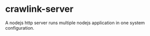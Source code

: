 # crawlink-server
A nodejs http server runs multiple nodejs application in one system configuration. 
